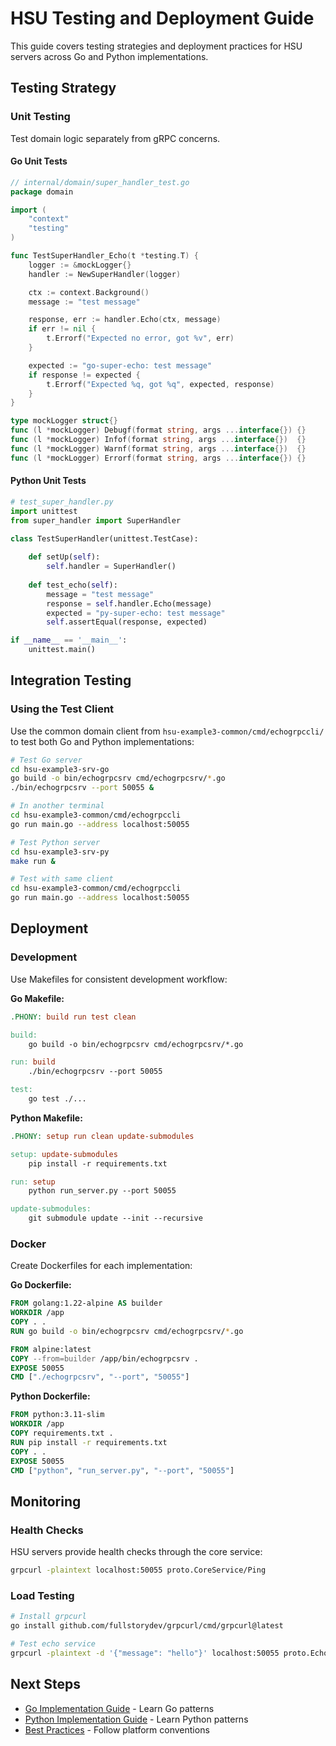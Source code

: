 # HSU Testing and Deployment Guide

This guide covers testing strategies and deployment practices for HSU servers across Go and Python implementations.

## Testing Strategy

### Unit Testing

Test domain logic separately from gRPC concerns.

#### Go Unit Tests

```go
// internal/domain/super_handler_test.go
package domain

import (
    "context"
    "testing"
)

func TestSuperHandler_Echo(t *testing.T) {
    logger := &mockLogger{}
    handler := NewSuperHandler(logger)

    ctx := context.Background()
    message := "test message"

    response, err := handler.Echo(ctx, message)
    if err != nil {
        t.Errorf("Expected no error, got %v", err)
    }

    expected := "go-super-echo: test message"
    if response != expected {
        t.Errorf("Expected %q, got %q", expected, response)
    }
}

type mockLogger struct{}
func (l *mockLogger) Debugf(format string, args ...interface{}) {}
func (l *mockLogger) Infof(format string, args ...interface{})  {}
func (l *mockLogger) Warnf(format string, args ...interface{})  {}
func (l *mockLogger) Errorf(format string, args ...interface{}) {}
```

#### Python Unit Tests

```python
# test_super_handler.py
import unittest
from super_handler import SuperHandler

class TestSuperHandler(unittest.TestCase):
    
    def setUp(self):
        self.handler = SuperHandler()
    
    def test_echo(self):
        message = "test message"
        response = self.handler.Echo(message)
        expected = "py-super-echo: test message"
        self.assertEqual(response, expected)

if __name__ == '__main__':
    unittest.main()
```

## Integration Testing

### Using the Test Client

Use the common domain client from `hsu-example3-common/cmd/echogrpccli/` to test both Go and Python implementations:

```bash
# Test Go server
cd hsu-example3-srv-go
go build -o bin/echogrpcsrv cmd/echogrpcsrv/*.go
./bin/echogrpcsrv --port 50055 &

# In another terminal
cd hsu-example3-common/cmd/echogrpccli
go run main.go --address localhost:50055

# Test Python server
cd hsu-example3-srv-py
make run &

# Test with same client
cd hsu-example3-common/cmd/echogrpccli
go run main.go --address localhost:50055
```

## Deployment

### Development

Use Makefiles for consistent development workflow:

**Go Makefile:**
```makefile
.PHONY: build run test clean

build:
	go build -o bin/echogrpcsrv cmd/echogrpcsrv/*.go

run: build
	./bin/echogrpcsrv --port 50055

test:
	go test ./...
```

**Python Makefile:**
```makefile
.PHONY: setup run clean update-submodules

setup: update-submodules
	pip install -r requirements.txt

run: setup
	python run_server.py --port 50055

update-submodules:
	git submodule update --init --recursive
```

### Docker

Create Dockerfiles for each implementation:

**Go Dockerfile:**
```dockerfile
FROM golang:1.22-alpine AS builder
WORKDIR /app
COPY . .
RUN go build -o bin/echogrpcsrv cmd/echogrpcsrv/*.go

FROM alpine:latest
COPY --from=builder /app/bin/echogrpcsrv .
EXPOSE 50055
CMD ["./echogrpcsrv", "--port", "50055"]
```

**Python Dockerfile:**
```dockerfile
FROM python:3.11-slim
WORKDIR /app
COPY requirements.txt .
RUN pip install -r requirements.txt
COPY . .
EXPOSE 50055
CMD ["python", "run_server.py", "--port", "50055"]
```

## Monitoring

### Health Checks

HSU servers provide health checks through the core service:

```bash
grpcurl -plaintext localhost:50055 proto.CoreService/Ping
```

### Load Testing

```bash
# Install grpcurl
go install github.com/fullstorydev/grpcurl/cmd/grpcurl@latest

# Test echo service
grpcurl -plaintext -d '{"message": "hello"}' localhost:50055 proto.EchoService/Echo
```

## Next Steps

- [Go Implementation Guide](INTEGRATED_HSU_MULTI_REPO_GO_GUIDE.md) - Learn Go patterns
- [Python Implementation Guide](INTEGRATED_HSU_MULTI_REPO_PYTHON_GUIDE.md) - Learn Python patterns
- [Best Practices](HSU_BEST_PRACTICES.md) - Follow platform conventions 